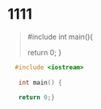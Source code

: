 # 1111
> #include <iostream>
> int main(){
> 
> return 0;
> }
```c++
  #include <iostream>
   
   int main() {
   
   return 0;}
